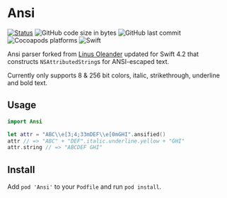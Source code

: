# Ansi 
[![Status](https://travis-ci.org/MikeManzo/Ansi.svg?branch=master)](https://travis-ci.org/MikeManzo/Ansi)
![GitHub code size in bytes](https://img.shields.io/github/languages/code-size/mikemanzo/Ansi.svg)
![GitHub last commit](https://img.shields.io/github/last-commit/MikeManzo/Ansi.svg)
![Cocoapods platforms](https://img.shields.io/cocoapods/p/Ansi.svg)
![Swift](https://img.shields.io/badge/%20in-swift%204.2-orange.svg)

Ansi parser forked from [Linus Oleander](https://github.com/oleander/Ansi) updated for Swift 4.2 that constructs `NSAttributedString`s for ANSI-escaped text.

Currently only supports 8 & 256 bit colors, italic, strikethrough, underline and bold text.

## Usage

```swift
import Ansi

let attr = "ABC\\e[3;4;33mDEF\\e[0mGHI".ansified()
attr // => "ABC" + "DEF".italic.underline.yellow + "GHI"
attr.string // => "ABCDEF GHI"
```

## Install

Add `pod 'Ansi'` to your `Podfile` and run `pod install`.
